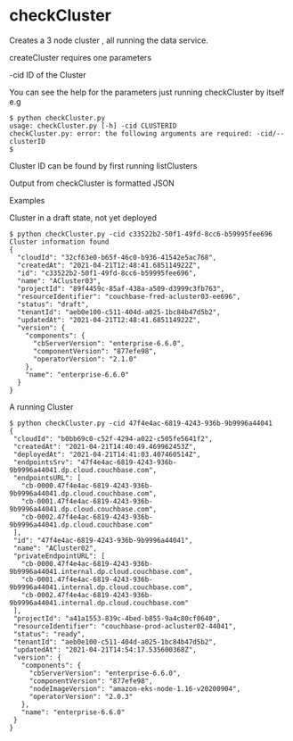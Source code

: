  #  checkCluster
Creates a 3 node cluster , all running the data service.  

createCluster requires one parameters  

-cid ID of the Cluster 
  
You can see the help for the parameters just running checkCluster by itself e.g

```
$ python checkCluster.py                                          
usage: checkCluster.py [-h] -cid CLUSTERID
checkCluster.py: error: the following arguments are required: -cid/--clusterID
$
```
Cluster ID can be found by first running listClusters

Output from checkCluster is formatted JSON

Examples

Cluster in a draft state, not yet deployed

```
$ python checkCluster.py -cid c33522b2-50f1-49fd-8cc6-b59995fee696
Cluster information found
{
  "cloudId": "32cf63e0-b65f-46c0-b936-41542e5ac768",
  "createdAt": "2021-04-21T12:48:41.685114922Z",
  "id": "c33522b2-50f1-49fd-8cc6-b59995fee696",
  "name": "ACluster03",
  "projectId": "89f4459c-85af-438a-a509-d3999c3fb763",
  "resourceIdentifier": "couchbase-fred-acluster03-ee696",
  "status": "draft",
  "tenantId": "aeb0e100-c511-404d-a025-1bc84b47d5b2",
  "updatedAt": "2021-04-21T12:48:41.685114922Z",
  "version": {
    "components": {
      "cbServerVersion": "enterprise-6.6.0",
      "componentVersion": "877efe98",
      "operatorVersion": "2.1.0"
    },
    "name": "enterprise-6.6.0"
  }
}

```

A running Cluster

 ```
$ python checkCluster.py -cid 47f4e4ac-6819-4243-936b-9b9996a44041 
{
  "cloudId": "b0bb69c0-c52f-4294-a022-c505fe5641f2",
  "createdAt": "2021-04-21T14:40:49.469962453Z",
  "deployedAt": "2021-04-21T14:41:03.407460514Z",
  "endpointsSrv": "47f4e4ac-6819-4243-936b-9b9996a44041.dp.cloud.couchbase.com",
  "endpointsURL": [
    "cb-0000.47f4e4ac-6819-4243-936b-9b9996a44041.dp.cloud.couchbase.com",
    "cb-0001.47f4e4ac-6819-4243-936b-9b9996a44041.dp.cloud.couchbase.com",
    "cb-0002.47f4e4ac-6819-4243-936b-9b9996a44041.dp.cloud.couchbase.com"
  ],
  "id": "47f4e4ac-6819-4243-936b-9b9996a44041",
  "name": "ACluster02",
  "privateEndpointURL": [
    "cb-0000.47f4e4ac-6819-4243-936b-9b9996a44041.internal.dp.cloud.couchbase.com",
    "cb-0001.47f4e4ac-6819-4243-936b-9b9996a44041.internal.dp.cloud.couchbase.com",
    "cb-0002.47f4e4ac-6819-4243-936b-9b9996a44041.internal.dp.cloud.couchbase.com"
  ],
  "projectId": "a41a1553-839c-4bed-b855-9a4c80cf0640",
  "resourceIdentifier": "couchbase-prod-acluster02-44041",
  "status": "ready",
  "tenantId": "aeb0e100-c511-404d-a025-1bc84b47d5b2",
  "updatedAt": "2021-04-21T14:54:17.535600368Z",
  "version": {
    "components": {
      "cbServerVersion": "enterprise-6.6.0",
      "componentVersion": "877efe98",
      "nodeImageVersion": "amazon-eks-node-1.16-v20200904",
      "operatorVersion": "2.0.3"
    },
    "name": "enterprise-6.6.0"
  }
}

```
